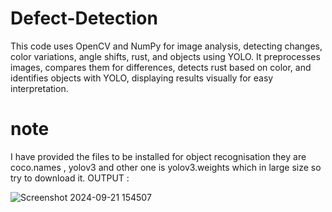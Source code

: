 # Defect-Detection
This code uses OpenCV and NumPy for image analysis, detecting changes, color variations, angle shifts, rust, and objects using YOLO. It preprocesses images, compares them for differences, detects rust based on color, and identifies objects with YOLO, displaying results visually for easy interpretation.



# note
I have provided the files to be installed for object recognisation they are coco.names , yolov3 and other one is yolov3.weights which in large size so try to download it.
OUTPUT :

![Screenshot 2024-09-21 154507](https://github.com/user-attachments/assets/d8c70438-84bb-4ae4-be08-8966b5af553e)
